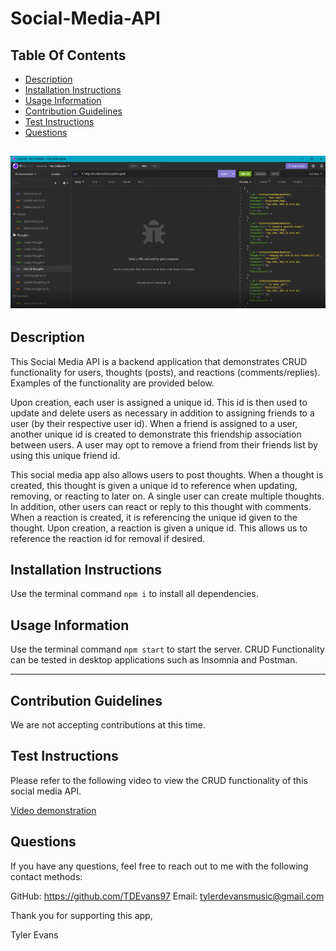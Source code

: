 # Social-Media-API
  
  ## Table Of Contents
  + [Description](#description)
  + [Installation Instructions](#installation-instructions)
  + [Usage Information](#usage-information)
  + [Contribution Guidelines](#contribution-guidelines)
  + [Test Instructions](#test-instructions)
  + [Questions](#questions)

  ![SocialMediaAPI](./assets/images/social-media-api-screenshot.png)
  ---
  ## Description
  This Social Media API is a backend application that demonstrates CRUD functionality for users, thoughts (posts), and reactions (comments/replies). Examples of the functionality are provided below. 
  
  Upon creation, each user is assigned a unique id. This id is then used to update and delete users as necessary in addition to assigning friends to a user (by their respective user id). When a friend is assigned to a user, another unique id is created to demonstrate this friendship association between users. A user may opt to remove a friend from their friends list by using this unique friend id. 

  This social media app also allows users to post thoughts. When a thought is created, this thought is given a unique id to reference when updating, removing, or reacting to later on. A single user can create multiple thoughts. In addition, other users can react or reply to this thought with comments. When a reaction is created, it is referencing the unique id given to the thought. Upon creation, a reaction is given a unique id. This allows us to reference the reaction id for removal if desired. 

  ## Installation Instructions
  Use the terminal command ```npm i``` to install all dependencies. 
  
  ## Usage Information
  Use the terminal command ```npm start``` to start the server. CRUD Functionality can be tested in desktop applications such as Insomnia and Postman. 

  ---

  ## Contribution Guidelines
  We are not accepting contributions at this time. 
  ## Test Instructions
  Please refer to the following video to view the CRUD functionality of this social media API. 

  [Video demonstration](https://drive.google.com/file/d/1iX3TnFhzp99FLvszxhKtzAxwNddfWumo/view)
  ## Questions
  If you have any questions, feel free to reach out to me with the following contact methods:

  GitHub: https://github.com/TDEvans97   Email: tylerdevansmusic@gmail.com

  Thank you for supporting this app,

  Tyler Evans
  